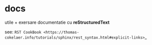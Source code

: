 docs
====

utile + exersare documentatie cu **reStructuredText**

see: `RST CookBook <https://thomas-cokelaer.info/tutorials/sphinx/rest_syntax.html#explicit-links>`_
